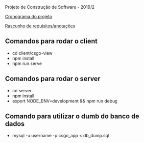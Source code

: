 Projeto de Construção de Software - 2019/2

[Cronograma do projeto](https://docs.google.com/spreadsheets/d/1XKw8d8Z5nwORXj6jWtFR_VgwaYzjiASYczfssvBFiEc/edit?usp=sharing)

[Rascunho de requisitos/anotações](https://docs.google.com/document/d/1G8MZzKXpXIhqIpxZthytRJywZFOiynp4LQgWIozmxvI/edit?usp=sharing)


## Comandos para rodar o client

  - cd client/csgo-view
  - npm install
  - npm run serve

## Comandos para rodar o server

  - cd server
  - npm install
  - export NODE_ENV=development && npm run debug

## Comando para utilizar o dumb do banco de dados

  - mysql -u username -p csgo_app < db_dump.sql